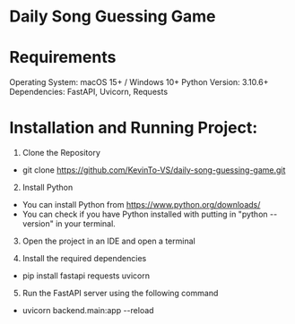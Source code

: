 # Daily Song Guessing Game

# Requirements
Operating System: macOS 15+ / Windows 10+
Python Version: 3.10.6+ 
Dependencies: FastAPI, Uvicorn, Requests

# Installation and Running Project:

1. Clone the Repository
- git clone https://github.com/KevinTo-VS/daily-song-guessing-game.git

2. Install Python
- You can install Python from https://www.python.org/downloads/
- You can check if you have Python installed with putting in "python --version" in your terminal.

3. Open the project in an IDE and open a terminal

4. Install the required dependencies
- pip install fastapi requests uvicorn

5. Run the FastAPI server using the following command
- uvicorn backend.main:app --reload
